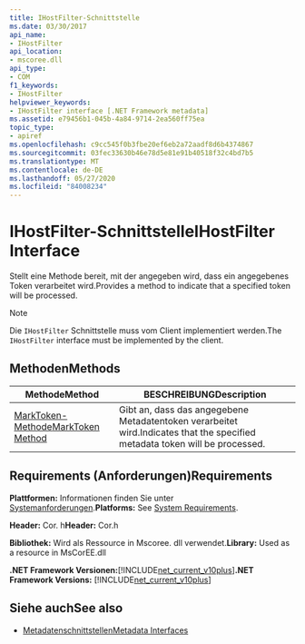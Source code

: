 ```yaml
---
title: IHostFilter-Schnittstelle
ms.date: 03/30/2017
api_name:
- IHostFilter
api_location:
- mscoree.dll
api_type:
- COM
f1_keywords:
- IHostFilter
helpviewer_keywords:
- IHostFilter interface [.NET Framework metadata]
ms.assetid: e79456b1-045b-4a84-9714-2ea560ff75ea
topic_type:
- apiref
ms.openlocfilehash: c9cc545f0b3fbe20ef6eb2a72aadf8d6b4374867
ms.sourcegitcommit: 03fec33630b46e78d5e81e91b40518f32c4bd7b5
ms.translationtype: MT
ms.contentlocale: de-DE
ms.lasthandoff: 05/27/2020
ms.locfileid: "84008234"
---
```

# <a name="ihostfilter-interface"></a><span data-ttu-id="bf707-102">IHostFilter-Schnittstelle</span><span class="sxs-lookup"><span data-stu-id="bf707-102">IHostFilter Interface</span></span>
<span data-ttu-id="bf707-103">Stellt eine Methode bereit, mit der angegeben wird, dass ein angegebenes Token verarbeitet wird.</span><span class="sxs-lookup"><span data-stu-id="bf707-103">Provides a method to indicate that a specified token will be processed.</span></span>  
  
> [!NOTE]
> <span data-ttu-id="bf707-104">Die `IHostFilter` Schnittstelle muss vom Client implementiert werden.</span><span class="sxs-lookup"><span data-stu-id="bf707-104">The `IHostFilter` interface must be implemented by the client.</span></span>  
  
## <a name="methods"></a><span data-ttu-id="bf707-105">Methoden</span><span class="sxs-lookup"><span data-stu-id="bf707-105">Methods</span></span>  
  
|<span data-ttu-id="bf707-106">Methode</span><span class="sxs-lookup"><span data-stu-id="bf707-106">Method</span></span>|<span data-ttu-id="bf707-107">BESCHREIBUNG</span><span class="sxs-lookup"><span data-stu-id="bf707-107">Description</span></span>|  
|------------|-----------------|  
|[<span data-ttu-id="bf707-108">MarkToken-Methode</span><span class="sxs-lookup"><span data-stu-id="bf707-108">MarkToken Method</span></span>](ihostfilter-marktoken-method.md)|<span data-ttu-id="bf707-109">Gibt an, dass das angegebene Metadatentoken verarbeitet wird.</span><span class="sxs-lookup"><span data-stu-id="bf707-109">Indicates that the specified metadata token will be processed.</span></span>|  
  
## <a name="requirements"></a><span data-ttu-id="bf707-110">Requirements (Anforderungen)</span><span class="sxs-lookup"><span data-stu-id="bf707-110">Requirements</span></span>  
 <span data-ttu-id="bf707-111">**Plattformen:** Informationen finden Sie unter [Systemanforderungen](../../get-started/system-requirements.md).</span><span class="sxs-lookup"><span data-stu-id="bf707-111">**Platforms:** See [System Requirements](../../get-started/system-requirements.md).</span></span>  
  
 <span data-ttu-id="bf707-112">**Header:** Cor. h</span><span class="sxs-lookup"><span data-stu-id="bf707-112">**Header:** Cor.h</span></span>  
  
 <span data-ttu-id="bf707-113">**Bibliothek:** Wird als Ressource in Mscoree. dll verwendet.</span><span class="sxs-lookup"><span data-stu-id="bf707-113">**Library:** Used as a resource in MsCorEE.dll</span></span>  
  
 <span data-ttu-id="bf707-114">**.NET Framework Versionen:**[!INCLUDE[net_current_v10plus](../../../../includes/net-current-v10plus-md.md)]</span><span class="sxs-lookup"><span data-stu-id="bf707-114">**.NET Framework Versions:** [!INCLUDE[net_current_v10plus](../../../../includes/net-current-v10plus-md.md)]</span></span>  
  
## <a name="see-also"></a><span data-ttu-id="bf707-115">Siehe auch</span><span class="sxs-lookup"><span data-stu-id="bf707-115">See also</span></span>

- [<span data-ttu-id="bf707-116">Metadatenschnittstellen</span><span class="sxs-lookup"><span data-stu-id="bf707-116">Metadata Interfaces</span></span>](metadata-interfaces.md)
